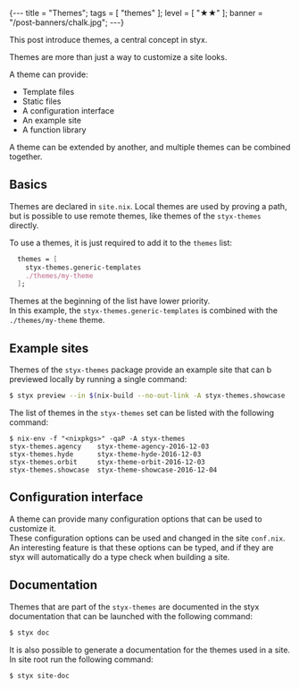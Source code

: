 {---
title = "Themes";
tags = [ "themes" ];
level = [ "★★" ];
banner = "/post-banners/chalk.jpg";
---}

This post introduce themes, a central concept in styx.

>>>

Themes are more than just a way to customize a site looks.  

A theme can provide:

- Template files
- Static files
- A configuration interface
- An example site
- A function library

A theme can be extended by another, and multiple themes can be combined together.


## Basics

Themes are declared in `site.nix`. Local themes are used by proving a path, but is possible to use remote themes, like themes of the `styx-themes` directly.

To use a themes, it is just required to add it to the `themes` list:

```nix
  themes = [
    styx-themes.generic-templates
    ./themes/my-theme
  ];
```

Themes at the beginning of the list have lower priority.  
In this example, the `styx-themes.generic-templates` is combined with the `./themes/my-theme` theme.


## Example sites

Themes of the `styx-themes` package provide an example site that can b previewed locally by running a single command:

```sh
$ styx preview --in $(nix-build --no-out-link -A styx-themes.showcase '<nixpkgs>')/example
```

The list of themes in the `styx-themes` set can be listed with the following command:

```
$ nix-env -f "<nixpkgs>" -qaP -A styx-themes
styx-themes.agency    styx-theme-agency-2016-12-03
styx-themes.hyde      styx-theme-hyde-2016-12-03
styx-themes.orbit     styx-theme-orbit-2016-12-03
styx-themes.showcase  styx-theme-showcase-2016-12-04
```

## Configuration interface

A theme can provide many configuration options that can be used to customize it.  
These configuration options can be used and changed in the site `conf.nix`. An interesting feature is that these options can be typed, and if they are styx will automatically do a type check when building a site.


## Documentation

Themes that are part of the `styx-themes` are documented in the styx documentation that can be launched with the following command:

```sh
$ styx doc
```

It is also possible to generate a documentation for the themes used in a site. In site root run the following command:

```sh
$ styx site-doc
```

